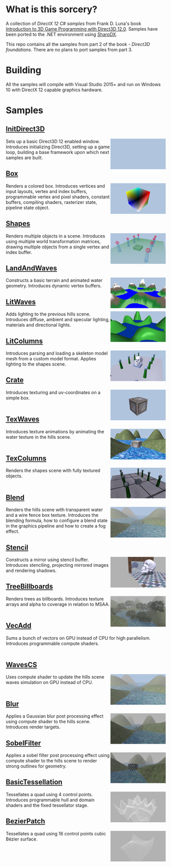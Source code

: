 # What is this sorcery?

A collection of *DirectX 12 C# samples* from Frank D. Luna's book [Introduction to 3D Game Programming with Direct3D 12.0](http://d3dcoder.net/d3d12.htm). Samples have been ported to the .NET environment using [SharpDX](http://sharpdx.org/).

This repo contains all the samples from part 2 of the book - *Direct3D foundations*. There are no plans to port samples from part 3.

# Building

All the samples will compile with Visual Studio 2015+ and run on Windows 10 with DirectX 12 capable graphics hardware.

# Samples

## [InitDirect3D](Samples/InitDirect3D)
<img src="./Images/InitDirect3D.jpg" height="96px" align="right">

Sets up a basic Direct3D 12 enabled window. Introduces initializing Direct3D, setting up a game loop, building a base framework upon which next samples are built.

## [Box](Samples/Box)
<img src="./Images/Box.jpg" height="96px" align="right">

Renders a colored box. Introduces vertices and input layouts, vertex and index buffers, programmable vertex and pixel shaders, constant buffers, compiling shaders, rasterizer state, pipeline state object. 

## [Shapes](Samples/Shapes)
<img src="./Images/Shapes.jpg" height="96px" align="right">

Renders multiple objects in a scene. Introduces using multiple world transformation matrices, drawing multiple objects from a single vertex and index buffer.

## [LandAndWaves](Samples/LandAndWaves)
<img src="./Images/LandAndWaves.jpg" height="96px" align="right">

Constructs a basic terrain and animated water geometry. Introduces dynamic vertex buffers.

## [LitWaves](Samples/LitWaves)
<img src="./Images/LitWaves.jpg" height="96px" align="right">

Adds lighting to the previous hills scene. Introduces diffuse, ambient and specular lighting, materials and directional lights. 

## [LitColumns](Samples/LitColumns)
<img src="./Images/LitColumns.jpg" height="96px" align="right">

Introduces parsing and loading a skeleton model mesh from a custom model format. Applies lighting to the shapes scene.

## [Crate](Samples/Crate)
<img src="./Images/Crate.jpg" height="96px" align="right">

Introduces texturing and uv-coordinates on a simple box.
<br><br>

## [TexWaves](Samples/TexWaves)
<img src="./Images/TexWaves.jpg" height="96px" align="right">

Introduces texture animations by animating the water texture in the hills scene.
<br><br>

## [TexColumns](Samples/TexColumns)
<img src="./Images/TexColumns.jpg" height="96px" align="right">

Renders the shapes scene with fully textured objects.
<br><br>

## [Blend](Samples/Blend)
<img src="./Images/Blend.jpg" height="96px" align="right">

Renders the hills scene with transparent water and a wire fence box texture. Introduces the blending formula, how to configure a blend state in the graphics pipeline and how to create a fog effect.

## [Stencil](Samples/Stencil)
<img src="./Images/Stencil.jpg" height="96px" align="right">

Constructs a mirror using stencil buffer. Introduces stenciling, projecting mirrored images and rendering shadows.

## [TreeBillboards](Samples/TreeBillboards)
<img src="./Images/TreeBillboards.jpg" height="96px" align="right">

Renders trees as billboards. Introduces texture arrays and alpha to coverage in relation to MSAA.
<br><br>

## [VecAdd](Samples/VecAdd)

Sums a bunch of vectors on GPU instead of CPU for high parallelism. Introduces programmable compute shaders.
<br><br>

## [WavesCS](Samples/WavesCS)
<img src="./Images/Blend.jpg" height="96px" align="right">

Uses compute shader to update the hills scene waves simulation on GPU instead of CPU.
<br><br>

## [Blur](Samples/Blur)
<img src="./Images/Blur.jpg" height="96px" align="right">

Applies a Gaussian blur post processing effect using compute shader to the hills scene. Introduces render targets. 

## [SobelFilter](Samples/SobelFilter)
<img src="./Images/SobelFilter.jpg" height="96px" align="right">

Applies a sobel filter post processing effect using compute shader to the hills scene to render strong outlines for geometry.

## [BasicTessellation](Samples/BasicTessellation)
<img src="./Images/BasicTessellation.jpg" height="96px" align="right">

Tessellates a quad using 4 control points. Introduces programmable hull and domain shaders and the fixed tessellator stage. 

## [BezierPatch](Samples/BezierPatch)
<img src="./Images/BezierPatch.jpg" height="96px" align="right">

Tessellates a quad using 16 control points cubic Bézier surface.
